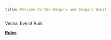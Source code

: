 ```yaml
---
title: Welcome to the Dargons and Dungins Wiki!
---
```

Vecna: Eve of Ruin

[**Rules**](https://docs.google.com/document/d/1sRJZ-3RijNMBs3fj8prLtzR8Y_KNE0EHa8uDE0Ri63M/edit?usp=sharing)
